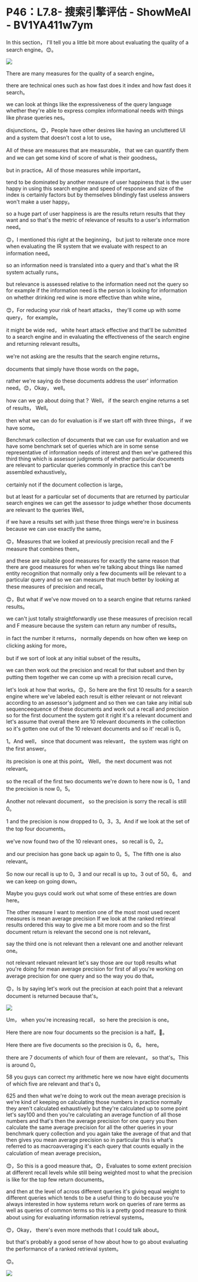 # P46：L7.8- 搜索引擎评估 - ShowMeAI - BV1YA411w7ym

In this section， I'll tell you a little bit more about evaluating the quality of a search engine。😊。



![](img/10a79c75fbe0d484c6ec607785acfcb0_1.png)

There are many measures for the quality of a search engine。

 there are technical ones such as how fast does it index and how fast does it search。

 we can look at things like the expressiveness of the query language whether they're able to express complex informational needs with things like phrase queries nes。

 disjunctions。😊，People have other desires like having an uncluttered UI and a system that doesn't cost a lot to use。

 All of these are measures that are measurable， that we can quantify them and we can get some kind of score of what is their goodness。

 but in practice。All of those measures while important。

 tend to be dominated by another measure of user happiness that is the user happy in using this search engine and speed of response and size of the index is certainly factors but by themselves blindingly fast useless answers won't make a user happy。

 so a huge part of user happiness is are the results return results that they want and so that's the metric of relevance of results to a user's information need。

😊，I mentioned this right at the beginning， but just to reiterate once more when evaluating the IR system that we evaluate with respect to an information need。

 so an information need is translated into a query and that's what the IR system actually runs。

 but relevance is assessed relative to the information need not the query so for example if the information need is the person is looking for information on whether drinking red wine is more effective than white wine。

😊，For reducing your risk of heart attacks， they'll come up with some query， for example。

 it might be wide red， white heart attack effective and that'll be submitted to a search engine and in evaluating the effectiveness of the search engine and returning relevant results。

 we're not asking are the results that the search engine returns。

 documents that simply have those words on the page。

 rather we're saying do these documents address the user' information need。😊，Okay， well。

 how can we go about doing that？ Well， if the search engine returns a set of results， Well。

 then what we can do for evaluation is if we start off with three things， if we have some。

Benchmark collection of documents that we can use for evaluation and we have some benchmark set of queries which are in some sense representative of information needs of interest and then we've gathered this third thing which is assessor judgments of whether particular documents are relevant to particular queries commonly in practice this can't be assembled exhaustively。

 certainly not if the document collection is large。

 but at least for a particular set of documents that are returned by particular search engines we can get the assessor to judge whether those documents are relevant to the queries Well。

 if we have a results set with just these three things were're in business because we can use exactly the same。

😊，Measures that we looked at previously precision recall and the F measure that combines them。

 and these are suitable good measures for exactly the same reason that there are good measures for when we're talking about things like named entity recognition that normally only a few documents will be relevant to a particular query and so we can measure that much better by looking at these measures of precision and recall。

😊，But what if we've now moved on to a search engine that returns ranked results。

 we can't just totally straightforwardly use these measures of precision recall and F measure because the system can return any number of results。

 in fact the number it returns， normally depends on how often we keep on clicking asking for more。

 but if we sort of look at any initial subset of the results。

 we can then work out the precision and recall for that subset and then by putting them together we can come up with a precision recall curve。

 let's look at how that works。😊，So here are the first 10 results for a search engine where we've labeled each result is either relevant or not relevant according to an assessor's judgment and so then we can take any initial sub sequenceequence of these documents and work out a recall and precision so for the first document the system got it right it's a relevant document and let's assume that overall there are 10 relevant documents in the collection so it's gotten one out of the 10 relevant documents and so it' recall is 0。

1。And well， since that document was relevant， the system was right on the first answer。

 its precision is one at this point。 Well， the next document was not relevant。

 so the recall of the first two documents we're down to here now is 0。1 and the precision is now 0。5。

Another not relevant document， so the precision is sorry the recall is still 0。

1 and the precision is now dropped to 0。3，3。And if we look at the set of the top four documents。

 we've now found two of the 10 relevant ones， so recall is 0。2。

 and our precision has gone back up again to 0。5。The fifth one is also relevant。

 So now our recall is up to 0。3 and our recall is up to。3 out of 50。6。 and we can keep on going down。

 Maybe you guys could work out what some of these entries are down here。

The other measure I want to mention one of the most most used recent measures is mean average precision If we look at the ranked retrieval results ordered this way to give me a bit more room and so the first document return is relevant the second one is not relevant。

 say the third one is not relevant then a relevant one and another relevant one。

 not relevant relevant relevant let's say those are our top8 results what you're doing for mean average precision for first of all you're working on average precision for one query and so the way you do that。

😊，Is by saying let's work out the precision at each point that a relevant document is returned because that's。



![](img/10a79c75fbe0d484c6ec607785acfcb0_3.png)

Um， when you're increasing recall， so here the precision is one。

Here there are now four documents so the precision is a half。🤢。

Here there are five documents so the precision is 0。6。 here。

 there are 7 documents of which four of them are relevant， so that's。This is around 0。

58 you guys can correct my arithmetic here we now have eight documents of which five are relevant and that's 0。

625 and then what we're doing to work out the mean average precision is we're kind of keeping on calculating those numbers in practice normally they aren't calculated exhaustively but they're calculated up to some point let's say100 and then you're calculating an average function of all those numbers and that's then the average precision for one query you then calculate the same average precision for all the other queries in your benchmark query collection and you again take the average of that and that then gives you mean average precision so in particular this is what's referred to as macroavveraging it's each query that counts equally in the calculation of mean average precision。

😊，So this is a good measure that。😊，Evaluates to some extent precision at different recall levels while still being weighted most to what the precision is like for the top few return documents。

 and then at the level of across different queries it's giving equal weight to different queries which tends to be a useful thing to do because you're always interested in how systems return work on queries of rare terms as well as queries of common terms so this is a pretty good measure to think about using for evaluating information retrieval systems。

😊，Okay， there's even more methods that I could talk about。

 but that's probably a good sense of how about how to go about evaluating the performance of a ranked retrieval system。

😊。

![](img/10a79c75fbe0d484c6ec607785acfcb0_5.png)